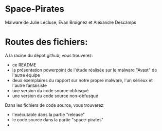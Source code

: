# Space-Pirates
Malware de Julie Lécluse, Evan Broignez et Alexandre Descamps

# Routes des fichiers:
A la racine du dépot github, vous trouverez:
- ce README
- la présentation powerpoint de l'étude réalisée sur le malware "Avast" de l'autre équipe
- deux exemplaires du rapport sur notre propre malware, l'un sérieux et l'autre fantaisiste
- une version du code source obfusqué
- une version du code source non-obfusqué

Dans les fichiers de code source, vous trouverez:
- l'exécutable dans la partie "release"
- le code source dans la partie "space-pirates"
- 
